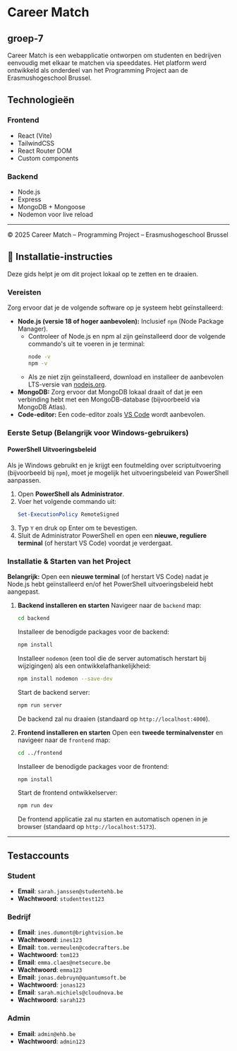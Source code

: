 # Career Match
## groep-7

Career Match is een webapplicatie ontworpen om studenten en bedrijven eenvoudig met elkaar te matchen via speeddates. Het platform werd ontwikkeld als onderdeel van het Programming Project aan de Erasmushogeschool Brussel.


## Technologieën

### Frontend
- React (Vite)
- TailwindCSS
- React Router DOM
- Custom components

### Backend
- Node.js
- Express
- MongoDB + Mongoose
- Nodemon voor live reload

---

© 2025 Career Match – Programming Project – Erasmushogeschool Brussel

## 🔧 Installatie-instructies

Deze gids helpt je om dit project lokaal op te zetten en te draaien.

### Vereisten

Zorg ervoor dat je de volgende software op je systeem hebt geïnstalleerd:

* **Node.js (versie 18 of hoger aanbevolen):** Inclusief `npm` (Node Package Manager).
    * Controleer of Node.js en npm al zijn geïnstalleerd door de volgende commando's uit te voeren in je terminal:
        ```bash
        node -v
        npm -v
        ```
    * Als ze niet zijn geïnstalleerd, download en installeer de aanbevolen LTS-versie van [nodejs.org](https://nodejs.org/en/download/).
* **MongoDB:** Zorg ervoor dat MongoDB lokaal draait of dat je een verbinding hebt met een MongoDB-database (bijvoorbeeld via MongoDB Atlas).
* **Code-editor:** Een code-editor zoals [VS Code](https://code.visualstudio.com/) wordt aanbevolen.

### Eerste Setup (Belangrijk voor Windows-gebruikers)

#### PowerShell Uitvoeringsbeleid

Als je Windows gebruikt en je krijgt een foutmelding over scriptuitvoering (bijvoorbeeld bij `npm`), moet je mogelijk het uitvoeringsbeleid van PowerShell aanpassen.

1.  Open **PowerShell als Administrator**.
2.  Voer het volgende commando uit:
    ```powershell
    Set-ExecutionPolicy RemoteSigned
    ```
3.  Typ `Y` en druk op Enter om te bevestigen.
4.  Sluit de Administrator PowerShell en open een **nieuwe, reguliere terminal** (of herstart VS Code) voordat je verdergaat.

### Installatie & Starten van het Project

**Belangrijk:** Open een **nieuwe terminal** (of herstart VS Code) nadat je Node.js hebt geïnstalleerd en/of het PowerShell uitvoeringsbeleid hebt aangepast.


1.  **Backend installeren en starten**
    Navigeer naar de `backend` map:
    ```bash
    cd backend
    ```
    Installeer de benodigde packages voor de backend:
    ```bash
    npm install
    ```
    Installeer `nodemon` (een tool die de server automatisch herstart bij wijzigingen) als een ontwikkelafhankelijkheid:
    ```bash
    npm install nodemon --save-dev
    ```
    Start de backend server:
    ```bash
    npm run server
    ```
    De backend zal nu draaien (standaard op `http://localhost:4000`).

2.  **Frontend installeren en starten**
    Open een **tweede terminalvenster** en navigeer naar de `frontend` map:
    ```bash
    cd ../frontend
    ```
    Installeer de benodigde packages voor de frontend:
    ```bash
    npm install
    ```
    Start de frontend ontwikkelserver:
    ```bash
    npm run dev
    ```
    De frontend applicatie zal nu starten en automatisch openen in je browser (standaard op `http://localhost:5173`).

---

## Testaccounts

### Student
-   **Email**: `sarah.janssen@studentehb.be`
-   **Wachtwoord**: `studenttest123`

### Bedrijf
-   **Email**: `ines.dumont@brightvision.be`
-   **Wachtwoord**: `ines123`
-   **Email**: `tom.vermeulen@codecrafters.be`
-   **Wachtwoord**: `tom123`
-   **Email**: `emma.claes@netsecure.be `
-   **Wachtwoord**: `emma123`
-   **Email**: `jonas.debruyn@quantumsoft.be  `
-   **Wachtwoord**: `jonas123`
-   **Email**: `sarah.michiels@cloudnova.be   `
-   **Wachtwoord**: `sarah123`

### Admin
-   **Email**: `admin@ehb.be`
-   **Wachtwoord**: `admin123`
